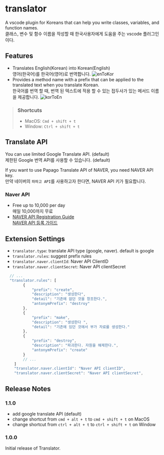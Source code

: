 # translator

A vscode plugin for Koreans that can help you write classes, variables, and function names.  
클래스, 변수 및 함수 이름을 작성할 때 한국사용자에게 도움을 주는 vscode 플러그인이다.

## Features
- Translates English(Korean) into Korean(English)  
  영어(한국어)를 한국어(영어)로 번역합니다.
  ![enToKor](https://github.com/sculove/translator/raw/master/images/enToKor.gif)
- Provides a method name with a prefix that can be applied to the translated text when you translate Korean.  
  한국어를 번역 할 때, 번역 된 텍스트에 적용 할 수 있는 접두사가 있는 메서드 이름을 제공합니다.
  ![korToEn](https://github.com/sculove/translator/raw/master/images/korToEn.gif)

> ### Shortcuts
> - MacOS: `Cmd + shift + t`
> - Window: `Ctrl + shift + t`

## Translate API

You can use limited Google Translate API. (default)   
제한된 Google 번역 API를 사용할 수 있습니다. (default)

If you want to use Papago Translate API of NAVER, you need NAVER API key.  
만약 네이버의 `파파고 API`를 사용하고자 한다면, NAVER API 키가 필요합니다.

### Naver API
- Free up to 10,000 per day  
  매일 10,000까지 무료
- [NAVER API Registration Guide](https://github.com/sculove/translator/wiki/Register-NAVER-API)  
  [NAVER API 등록 가이드](https://github.com/sculove/translator/wiki/Register-NAVER-API)


## Extension Settings

* `translator.type`: translate API type (google, naver). default is google
* `translator.rules`: suggest prefix rules
* `translator.naver.clientId`: Naver API ClientID
* `translator.naver.clientSecret`: Naver API clientSecret

```js
  // ...
  "translator.rules": [
        {
            "prefix": "create",
            "description": "생성한다",
            "detail": "기존에 없던 것을 창조한다.",
            "antonymPrefix": "destroy"
        },
        {
            "prefix": "make",
            "description": "생성한다 ",
            "detail": "기존에 있던 것에서 부가 자료를 생성한다."
        },
        {
            "prefix": "destroy",
            "description": "파괴한다. 자원을 해제한다.",
            "antonymPrefix": "create"
        }
        // ...
    ]
    "translator.naver.clientId": "Naver API clientID",
    "translator.naver.clientSecret": "Naver API clientSecret",
```


## Release Notes

### 1.1.0

- add google translate API (default)
- change shortcut from `cmd + alt + t` to `cmd + shift + t` on MacOS
- change shortcut from `ctrl + alt + t` to `ctrl + shift + t` on Window

### 1.0.0

Initial release of Translator.
